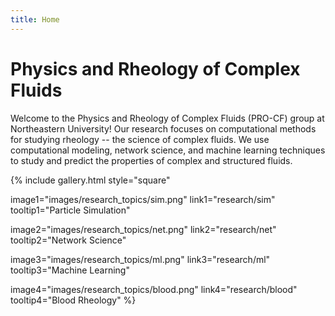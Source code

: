 ```yaml
---
title: Home
---
```


# Physics and Rheology of Complex Fluids


Welcome to the Physics and Rheology of Complex Fluids (PRO-CF) group at Northeastern University! Our research focuses on computational methods for studying rheology -- the science of complex fluids. We use computational modeling, network science, and machine learning techniques to study and predict the properties of complex and structured fluids.



{%
  include gallery.html
  style="square"

  image1="images/research_topics/sim.png"
  link1="research/sim"
  tooltip1="Particle Simulation"

  image2="images/research_topics/net.png"
  link2="research/net"
  tooltip2="Network Science"

  image3="images/research_topics/ml.png"
  link3="research/ml"
  tooltip3="Machine Learning"

  image4="images/research_topics/blood.png"
  link4="research/blood"
  tooltip4="Blood Rheology"
%}



<!-- section break -->

<!-- section full -->

